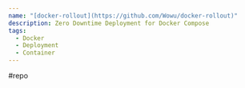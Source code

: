 ```yaml
---
name: "[docker-rollout](https://github.com/Wowu/docker-rollout)"
description: Zero Downtime Deployment for Docker Compose
tags:
  - Docker
  - Deployment
  - Container
---
```

#repo